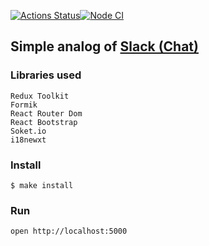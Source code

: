 [![Actions Status](https://github.com/DrannikovVladimir/frontend-project-lvl4/workflows/hexlet-check/badge.svg)](https://github.com/DrannikovVladimir/frontend-project-lvl4/actions)[![Node CI](https://github.com/DrannikovVladimir/frontend-project-lvl4/actions/workflows/nodejs.yml/badge.svg)](https://github.com/DrannikovVladimir/frontend-project-lvl4/actions/workflows/nodejs.yml)
   
## Simple analog of [Slack (Chat)](https://stark-savannah-34514.herokuapp.com/)   

### Libraries used  
```React   
Redux Toolkit   
Formik   
React Router Dom   
React Bootstrap   
Soket.io   
i18newxt
``` 

### Install   
```$ make install```   
   

### Run   
```$ make start
open http://localhost:5000
```
